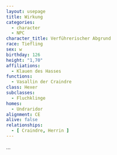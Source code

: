 ```yaml
---
layout: usepage
title: Wirkung
categories:
  - character
  - NPC
character_title: Verführerischer Abgrund 
race: Tiefling
sex: w
birthday: 126
height: "1,70"
affiliations:
  - Klauen des Hasses
functions:
  - Vasallin der Craindre
class: Hexer
subclasses:
  - Fluchklinge
homes:
  - Undraridor
alignment: CE
alive: false
relationships:
  - [ Craindre, Herrin ]
---
```


...